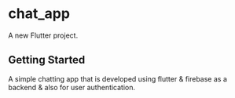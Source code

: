 # chat_app

A new Flutter project.

## Getting Started

A simple chatting app that is developed using flutter & firebase as a backend & also for user authentication.
